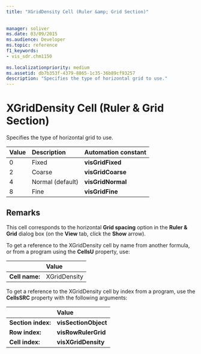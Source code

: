 ```yaml
---
title: "XGridDensity Cell (Ruler &amp; Grid Section)"
 
 
manager: soliver
ms.date: 03/09/2015
ms.audience: Developer
ms.topic: reference
f1_keywords:
- vis_sdr.chm1150
 
ms.localizationpriority: medium
ms.assetid: db7b353f-4379-8865-1c35-36b89cf93257
description: "Specifies the type of horizontal grid to use."
---
```


# XGridDensity Cell (Ruler &amp; Grid Section)

Specifies the type of horizontal grid to use.
  
|**Value**|**Description**|**Automation constant**|
|:-----|:-----|:-----|
|0  <br/> |Fixed  <br/> |**visGridFixed** <br/> |
|2  <br/> |Coarse  <br/> |**visGridCoarse** <br/> |
|4  <br/> |Normal (default)  <br/> |**visGridNormal** <br/> |
|8  <br/> |Fine  <br/> |**visGridFine** <br/> |
   
## Remarks

This cell corresponds to the horizontal **Grid spacing** option in the **Ruler &amp; Grid** dialog box (on the **View** tab, click the **Show** arrow). 
  
To get a reference to the XGridDensity cell by name from another formula, or from a program using the **CellsU** property, use: 
  
||Value |
|:-----|:-----|
|**Cell name:**  <br/> |XGridDensity  <br/> |
   
To get a reference to the XGridDensity cell by index from a program, use the **CellsSRC** property with the following arguments: 
  
||Value |
|:-----|:-----|
|**Section index:**  <br/> |**visSectionObject** <br/> |
|**Row index:**  <br/> |**visRowRulerGrid** <br/> |
|**Cell index:**  <br/> |**visXGridDensity** <br/> |
   

